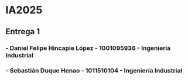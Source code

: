 # IA2025
## Entrega 1
### - Daniel Felipe Hincapie López - 1001095936 - Ingeniería Industrial
### - Sebastián Duque Henao - 1011510104 - Ingeniería Industrial
